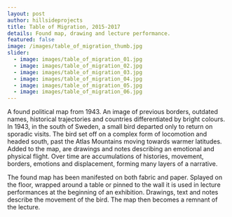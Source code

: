 ```yaml
---
layout: post
author: hillsideprojects
title: Table of Migration, 2015-2017
details: Found map, drawing and lecture performance.
featured: false
image: /images/table_of_migration_thumb.jpg
slider:
  - image: images/table_of_migration_01.jpg
  - image: images/table_of_migration_02.jpg
  - image: images/table_of_migration_03.jpg
  - image: images/table_of_migration_04.jpg
  - image: images/table_of_migration_05.jpg
  - image: images/table_of_migration_06.jpg
---
```

A found political map from 1943. An image of previous borders, outdated names, historical trajectories and countries differentiated by bright colours. In 1943, in the south of Sweden, a small bird departed only to return on sporadic visits. The bird set off on a complex form of locomotion and headed south, past the Atlas Mountains moving towards warmer latitudes. Added to the map, are drawings and notes describing an emotional and physical flight. Over time are accumulations of histories, movement, borders, emotions and displacement, forming many layers of a narrative.

The found map has been manifested on both fabric and paper. Splayed on the floor, wrapped around a table or pinned to the wall it is used in lecture performances at the beginning of an exhibition. Drawings, text and notes describe the movement of the bird. The map then becomes a remnant of the lecture.